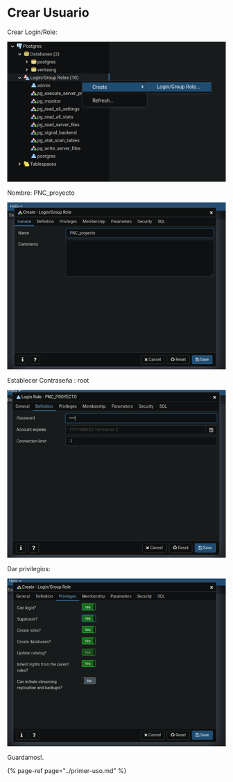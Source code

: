 # Crear Usuario

Crear Login/Role:

![](../.gitbook/assets/imagen%20%289%29.png)

Nombre: PNC\_proyecto

![](../.gitbook/assets/imagen%20%281%29.png)

Establecer Contraseña : root

![](../.gitbook/assets/imagen%20%288%29.png)



Dar privilegios:

![](../.gitbook/assets/imagen%20%283%29.png)



Guardamos!.



{% page-ref page="../primer-uso.md" %}



